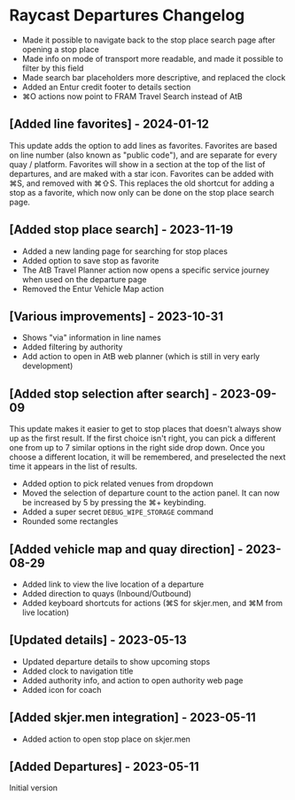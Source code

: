 # Raycast Departures Changelog

- Made it possible to navigate back to the stop place search page after opening a stop place
- Made info on mode of transport more readable, and made it possible to filter by this field
- Made search bar placeholders more descriptive, and replaced the clock
- Added an Entur credit footer to details section
- ⌘O actions now point to FRAM Travel Search instead of AtB

## [Added line favorites] - 2024-01-12

This update adds the option to add lines as favorites. Favorites are based on line number (also known as "public code"), and are separate for every quay / platform. Favorites will show in a section at the top of the list of departures, and are maked with a star icon. Favorites can be added with ⌘S, and removed with ⌘⇧S. This replaces the old shortcut for adding a stop as a favorite, which now only can be done on the stop place search page.

## [Added stop place search] - 2023-11-19

- Added a new landing page for searching for stop places
- Added option to save stop as favorite
- The AtB Travel Planner action now opens a specific service journey when used on the departure page
- Removed the Entur Vehicle Map action

## [Various improvements] - 2023-10-31

- Shows "via" information in line names
- Added filtering by authority
- Add action to open in AtB web planner (which is still in very early development)

## [Added stop selection after search] - 2023-09-09

This update makes it easier to get to stop places that doesn't always show up as the first result. If the first choice isn't right, you can pick a different one from up to 7 similar options in the right side drop down. Once you choose a different location, it will be remembered, and preselected the next time it appears in the list of results.

- Added option to pick related venues from dropdown
- Moved the selection of departure count to the action panel. It can now be increased by 5 by pressing the ⌘+ keybinding.
- Added a super secret `DEBUG_WIPE_STORAGE` command
- Rounded some rectangles

## [Added vehicle map and quay direction] - 2023-08-29

- Added link to view the live location of a departure
- Added direction to quays (Inbound/Outbound)
- Added keyboard shortcuts for actions (⌘S for skjer.men, and ⌘M from live location)

## [Updated details] - 2023-05-13

- Updated departure details to show upcoming stops
- Added clock to navigation title
- Added authority info, and action to open authority web page
- Added icon for coach

## [Added skjer.men integration] - 2023-05-11

- Added action to open stop place on skjer.men

## [Added Departures] - 2023-05-11

Initial version
